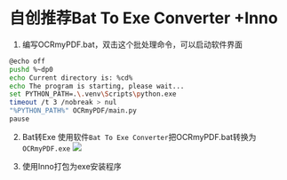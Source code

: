 # 自创推荐Bat To Exe Converter +Inno

1. 编写OCRmyPDF.bat，双击这个批处理命令，可以启动软件界面
```bash
@echo off
pushd %~dp0
echo Current directory is: %cd%
echo The program is starting, please wait...
set PYTHON_PATH=.\.venv\Scripts\python.exe
timeout /t 3 /nobreak > nul 
"%PYTHON_PATH%" OCRmyPDF/main.py
pause
```
2. Bat转Exe
使用软件`Bat To Exe Converter`把OCRmyPDF.bat转换为`OCRmyPDF.exe`
![](https://lei-1258171996.cos.ap-guangzhou.myqcloud.com/imgs/2025/202506041658179.jpg)

3. 使用Inno打包为exe安装程序